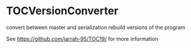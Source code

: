 # TOCVersionConverter
convert between master and serialization rebuild versions of the program

See https://github.com/jarrah-95/TOC19/ for more information
